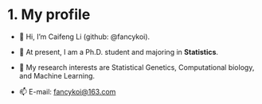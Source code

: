 # 1. My profile

- 👋 Hi, I’m Caifeng Li (github: @fancykoi).

- 💞️ At present, I am a Ph.D. student and majoring in **Statistics**.

- 🌱 My research interests are Statistical Genetics, Computational biology, and Machine Learning.

- 📫 E-mail: fancykoi@163.com
